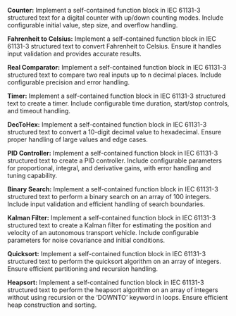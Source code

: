**Counter:**
Implement a self-contained function block in IEC 61131-3 structured text for a digital counter with up/down counting modes. Include configurable initial value, step size, and overflow handling.

**Fahrenheit to Celsius:**
Implement a self-contained function block in IEC 61131-3 structured text to convert Fahrenheit to Celsius. Ensure it handles input validation and provides accurate results.

**Real Comparator:**
Implement a self-contained function block in IEC 61131-3 structured text to compare two real inputs up to n decimal places. Include configurable precision and error handling.

**Timer:**
Implement a self-contained function block in IEC 61131-3 structured text to create a timer. Include configurable time duration, start/stop controls, and timeout handling.

**DecToHex:**
Implement a self-contained function block in IEC 61131-3 structured text to convert a 10-digit decimal value to hexadecimal. Ensure proper handling of large values and edge cases.

**PID Controller:**
Implement a self-contained function block in IEC 61131-3 structured text to create a PID controller. Include configurable parameters for proportional, integral, and derivative gains, with error handling and tuning capability.

**Binary Search:**
Implement a self-contained function block in IEC 61131-3 structured text to perform a binary search on an array of 100 integers. Include input validation and efficient handling of search boundaries.

**Kalman Filter:**
Implement a self-contained function block in IEC 61131-3 structured text to create a Kalman filter for estimating the position and velocity of an autonomous transport vehicle. Include configurable parameters for noise covariance and initial conditions.

**Quicksort:**
Implement a self-contained function block in IEC 61131-3 structured text to perform the quicksort algorithm on an array of integers. Ensure efficient partitioning and recursion handling.

**Heapsort:**
Implement a self-contained function block in IEC 61131-3 structured text to perform the heapsort algorithm on an array of integers without using recursion or the ‘DOWNTO’ keyword in loops. Ensure efficient heap construction and sorting.
